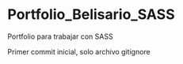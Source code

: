 # Portfolio_Belisario_SASS
Portfolio para trabajar con SASS

Primer commit inicial, solo archivo gitignore
